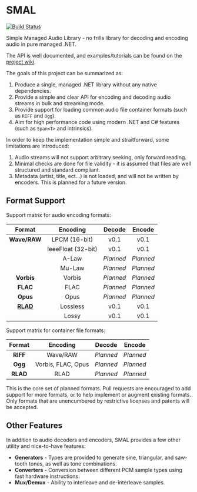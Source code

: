 # SMAL

[![Build Status](https://travis-ci.org/mossseank/SMAL.svg?branch=master)](https://travis-ci.org/mossseank/SMAL)

Simple Managed Audio Library - no frills library for decoding and encoding audio in pure managed .NET.

The API is well documented, and examples/tutorials can be found on the [project wiki](https://github.com/mossseank/SMAL/wiki).

The goals of this project can be summarized as:

1. Produce a single, managed .NET library without any native dependencies.
2. Provide a simple and clear API for encoding and decoding audio streams in bulk and streaming mode.
3. Provide support for loading common audio file container formats (such as `RIFF` and `Ogg`).
4. Aim for high performance code using modern .NET and C# features (such as `Span<T>` and intrinsics).

In order to keep the implementation simple and straitforward, some limitations are introduced:

1. Audio streams will not support arbitrary seeking, only forward reading.
2. Minimal checks are done for file validity - it is assumed that files are well structured and standard compliant.
3. Metadata (artist, title, ect...) is not loaded, and will not be written by encoders. This is planned for a future version.

## Format Support

Support matrix for audio encoding formats:

|Format|Encoding|Decode|Encode|
|:----:|:------:|:----:|:----:|
|**Wave/RAW**|LPCM (16-bit)|v0.1|v0.1|
||IeeeFloat (32-bit)|v0.1|v0.1|
||A-Law|*Planned*|*Planned*|
||Mu-Law|*Planned*|*Planned*|
|**Vorbis**|Vorbis|*Planned*|*Planned*|
|**FLAC**|FLAC|*Planned*|*Planned*|
|**Opus**|Opus|*Planned*|*Planned*|
|**[RLAD](https://github.com/mossseank/SMAL/wiki/RLAD)**|Lossless|v0.1|v0.1|
||Lossy|v0.1|v0.1|

Support matrix for container file formats:

|Format|Encoding|Decode|Encode|
|:----:|:------:|:----:|:----:|
|**RIFF**|Wave/RAW|*Planned*|*Planned*|
|**Ogg**|Vorbis, FLAC, Opus|*Planned*|*Planned*|
|**RLAD**|RLAD|*Planned*|*Planned*|

This is the core set of planned formats. Pull requests are encouraged to add support for more formats, or to help implement or augment existing formats. Only formats that are unencumbered by restrictive licenses and patents will be accepted.

## Other Features

In addition to audio decoders and encoders, SMAL provides a few other utility and nice-to-have features:

* **Generators** - Types are provided to generate sine, triangular, and saw-tooth tones, as well as tone combinations.
* **Converters** - Conversion between different PCM sample types using fast hardware instructions.
* **Mux/Demux** - Ability to interleave and de-interleave samples.
